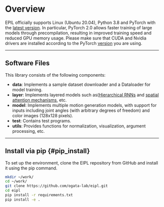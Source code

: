 # Overview

EPIL officially supports Linux (Ubuntu 20.04), Python 3.8 and PyTorch with the [latest version](https://pytorch.org/get-started/locally/). In particular, PyTorch 2.0 allows faster training of large models through precompilation, resulting in improved training speed and reduced GPU memory usage. Please make sure that CUDA and Nvidia drivers are installed according to the PyTorch [version](https://pytorch.org/get-started/previous-versions/) you are using.

----
## Software Files
This library consists of the following components:

- **data**: Implements a sample dataset downloader and a Dataloader for model training.
- **layer**: Implements layered models such as([Hierarchical RNNs](../zoo/MTRNN.md) and [spatial attention mechanisms](../model/SARNN.md#spatial_softmax), etc.
- **model**: Implements multiple motion generation models, with support for inputs including joint angles (with arbitrary degrees of freedom) and color images (128x128 pixels).
- **test**: Contains test programs.
- **utils**: Provides functions for normalization, visualization, argument processing, etc.

----
## Install via pip {#pip_install}

To set up the environment, clone the EIPL repository from GitHub and install it using the pip command.

```bash linenums="1"
mkdir ~/work/
cd ~/work/
git clone https://github.com/ogata-lab/eipl.git
cd eipl
pip install -r requirements.txt
pip install -e .
```

